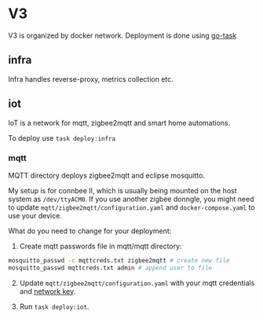 # V3

V3 is organized by docker network. Deployment is done using [go-task](https://github.com/go-task/task)

## infra

Infra handles reverse-proxy, metrics collection etc.

## iot

IoT is a network for mqtt, zigbee2mqtt and smart home automations.

To deploy use `task deploy:infra`

### mqtt

MQTT directory deploys zigbee2mqtt and eclipse mosquitto.

My setup is for connbee II, which is usually being mounted on the host system as `/dev/ttyACM0`. If you use another zigbee donngle, you might need to update `mqtt/zigbee2mqtt/configuration.yaml` and `docker-compose.yaml` to use your device.

What do you need to change for your deployment:

1. Create mqtt passwords file in mqtt/mqtt directory:
```sh
mosquitto_passwd -c mqttcreds.txt zigbee2mqtt # create new file
mosquitto_passwd mqttcreds.txt admin # append user to file
```

2. Update `mqtt/zigbee2mqtt/configuration.yaml` with your mqtt credentials and [network key](https://www.zigbee2mqtt.io/guide/configuration/zigbee-network.html#network-config).


3. Run `task deploy:iot`.